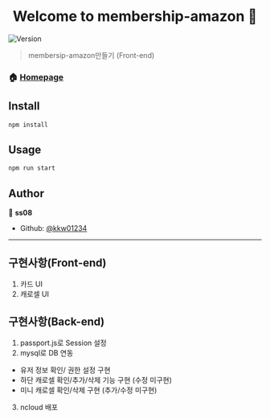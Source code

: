 <h1 align="center">Welcome to membership-amazon 👋</h1>
<p>
  <img alt="Version" src="https://img.shields.io/badge/version-0.0.1-blue.svg?cacheSeconds=2592000" />
</p>

> membersip-amazon만들기 (Front-end)

### 🏠 [Homepage](http://boostcampamazon.cf:3000)

## Install

```sh
npm install
```

## Usage

```sh
npm run start
```

## Author

👤 **ss08**

* Github: [@kkw01234](https://github.com/kkw01234)
---
## 구현사항(Front-end)
1. 카드 UI
2. 캐로셀 UI

## 구현사항(Back-end)
1. passport.js로 Session 설정
2. mysql로 DB 연동
- 유저 정보 확인/ 권한 설정 구현
- 하단 캐로셀 확인/추가/삭제 기능 구현 (수정 미구현)
- 미니 캐로셀 확인/삭제 구현 (추가/수정 미구현)
3. ncloud 배포